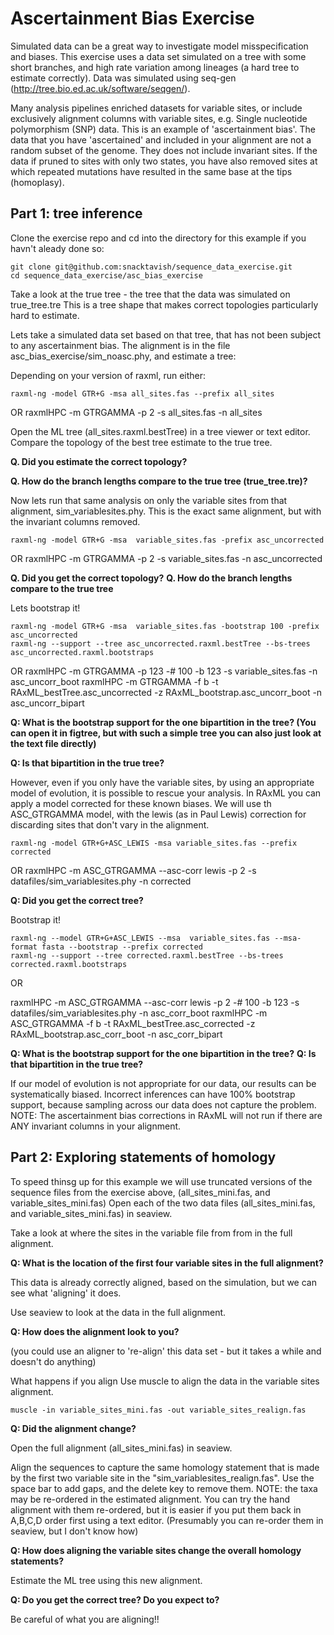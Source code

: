 # Ascertainment Bias Exercise
Simulated data can be a great way to investigate model misspecification and biases. This exercise uses a data set simulated on a tree with some short branches, and high rate variation among lineages (a hard tree to estimate correctly). Data was simulated using seq-gen (http://tree.bio.ed.ac.uk/software/seqgen/).


Many analysis pipelines enriched datasets for variable sites, or include exclusively alignment columns with variable sites, e.g. Single nucleotide polymorphism (SNP) data. This is an example of 'ascertainment bias'. 
The data that you have 'ascertained' and included in your alignment are not a random subset of the genome. They does not include invariant sites. 
If the data if pruned to sites with only two states, you have also removed sites at which repeated mutations have resulted in the same base at the tips (homoplasy).

## Part 1: tree inference


Clone the exercise repo and cd into the directory for this example if you havn't aleady done so:

    git clone git@github.com:snacktavish/sequence_data_exercise.git
    cd sequence_data_exercise/asc_bias_exercise


Take a look at the true tree -   the tree that the data was simulated on true_tree.tre
This is a tree shape that makes correct topologies particularly hard to estimate.


Lets take a simulated data set based on that tree, that has not been subject to any ascertainment bias.
The alignment is in the file asc_bias_exercise/sim_noasc.phy, and estimate a tree:

Depending on your version of raxml, run either:



    raxml-ng -model GTR+G -msa all_sites.fas --prefix all_sites
OR 
    raxmlHPC -m GTRGAMMA -p 2 -s  all_sites.fas -n all_sites


Open the ML tree (all_sites.raxml.bestTree) in a tree viewer or text editor.
Compare the topology of the best tree estimate to the true tree. 

**Q. Did you estimate the correct topology?**

**Q. How do the branch lengths compare to the true tree (true_tree.tre)?**

Now lets run that same analysis on only the variable sites from that alignment, sim_variablesites.phy. This is the exact same alignment, but with the invariant columns removed.


    raxml-ng -model GTR+G -msa  variable_sites.fas -prefix asc_uncorrected
OR
    raxmlHPC -m GTRGAMMA -p 2 -s variable_sites.fas -n asc_uncorrected


**Q. Did you get the correct topology?**
**Q. How do the branch lengths compare to the true tree**


Lets bootstrap it!


    raxml-ng -model GTR+G -msa  variable_sites.fas -bootstrap 100 -prefix asc_uncorrected
    raxml-ng --support --tree asc_uncorrected.raxml.bestTree --bs-trees asc_uncorrected.raxml.bootstraps

OR 
    raxmlHPC -m GTRGAMMA -p 123 -# 100 -b 123 -s variable_sites.fas -n asc_uncorr_boot
    raxmlHPC -m GTRGAMMA -f b -t RAxML_bestTree.asc_uncorrected -z RAxML_bootstrap.asc_uncorr_boot -n asc_uncorr_bipart




**Q: What is the bootstrap support for the one bipartition in the tree? (You can open it in figtree, but with such a simple tree you can also just look at the text file directly)**

**Q: Is that bipartition in the true tree?**

However, even if you only have the variable sites, by using an appropriate model of evolution, it is possible to rescue your analysis. In RAxML you can apply a model corrected for these known biases. We will use th ASC_GTRGAMMA model, with the lewis (as in Paul Lewis) correction for discarding sites that don't vary in the alignment.

    raxml-ng -model GTR+G+ASC_LEWIS -msa variable_sites.fas --prefix corrected
OR
    raxmlHPC -m ASC_GTRGAMMA --asc-corr lewis -p 2 -s datafiles/sim_variablesites.phy -n corrected


**Q: Did you get the correct tree?**

Bootstrap it!

    raxml-ng --model GTR+G+ASC_LEWIS --msa  variable_sites.fas --msa-format fasta --bootstrap --prefix corrected
    raxml-ng --support --tree corrected.raxml.bestTree --bs-trees corrected.raxml.bootstraps


OR

   raxmlHPC -m ASC_GTRGAMMA --asc-corr lewis -p 2 -# 100 -b 123 -s datafiles/sim_variablesites.phy -n asc_corr_boot
   raxmlHPC -m ASC_GTRGAMMA -f b -t RAxML_bestTree.asc_corrected -z RAxML_bootstrap.asc_corr_boot -n asc_corr_bipart


**Q: What is the bootstrap support for the one bipartition in the tree?**
**Q: Is that bipartition in the true tree?**

If our model of evolution is not appropriate for our data, our results can be systematically biased. Incorrect inferences can have 100% bootstrap support, because sampling across our data does not capture the problem.
NOTE: The ascertainment bias corrections in RAxML will not run if there are ANY invariant columns in your alignment.

## Part 2: Exploring statements of homology

To speed thinsg up for this example we will use truncated versions of the sequence files from the exercise above,  (all_sites_mini.fas, and variable_sites_mini.fas)
Open each of the two data files (all_sites_mini.fas, and variable_sites_mini.fas) in seaview.

Take a look at where the sites in the variable file from from in the full alignment.

**Q: What is the location of the first four variable sites in the full alignment?**


This data is already correctly aligned, based on the simulation, but we can see what 'aligning' it does.

Use seaview to look at the data in the full alignment. 

**Q: How does the alignment look to you?**

(you could use an aligner to 're-align' this data set - but it takes a while and doesn't do anything)


What happens if you align
Use muscle to align the data in the variable sites alignment. 

    muscle -in variable_sites_mini.fas -out variable_sites_realign.fas


**Q: Did the alignment change?**


Open the full alignment (all_sites_mini.fas) in seaview.


Align the sequences to capture the same homology statement that is made by the first two variable site in the "sim_variablesites_realign.fas".
Use the space bar to add gaps, and the delete key to remove them.
NOTE: the taxa may be re-ordered in the estimated alignment. You can try the hand alignment with them re-ordered, but it is easier if you put them back in A,B,C,D order first using a text editor. 
(Presumably you can re-order them in seaview, but I don't know how)


**Q: How does aligning the variable sites change the overall homology statements?**


Estimate the ML tree using this new alignment.

**Q: Do you get the correct tree? Do you expect to?**

Be careful of what you are aligning!!